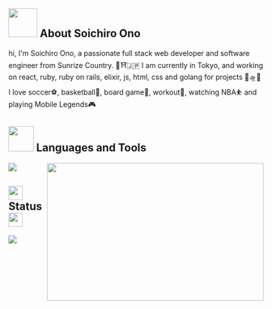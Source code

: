 ##  <img src="https://user-images.githubusercontent.com/49465310/124341427-3e168380-dbf7-11eb-960b-77cbd22b499c.gif" width="57" height="57"> About Soichiro Ono

hi, I'm Soichiro Ono, a passionate full stack web developer and software engineer from Sunrize Country. 🌅⛩🇯🇵 
I am currently in Tokyo, and working on react, ruby, ruby on rails, elixir, js, html, css and golang for projects 🚁🛸🚀
I love soccer⚽, basketball🏀, board game🎲, workout💪, watching NBA⛹ and playing Mobile Legends🎮

## <img src="https://github.com/Sowiriro/Sowiriro/assets/49465310/9f5c1da9-7d44-4519-83d1-a26f37bae9ce" width="50" height="50"> Languages and Tools

<img align="right" src="https://github.com/Sowiriro/Sowiriro/assets/49465310/a674cca0-8045-4ea2-b71c-f91fced9971a" width="428" height="272" />

<img src="https://skillicons.dev/icons?i=react,js,html,css,elixir,figma,github,mysql,postman,ruby,go,vim,vscode,xd,pr,ps,au,bash,nuxtjs,discord,docker,flask,git,gcp,gradle,idea,jquery,jest,linux,lua,md,materialui,netlify,py,rails,stackoverflow,svg,tailwind,webpack&perline=8"/>

## <img src="https://github.com/Sowiriro/Sowiriro/assets/49465310/e50f3fe5-d9f4-4e62-a6ca-fdc88d88028d" width="28" height="28"> Status <img src="https://github.com/Sowiriro/Sowiriro/assets/49465310/57a7fcad-53cf-4a7c-aefb-7fcda2f6b20e" width="28" height="28">

<picture>
  <img src="https://github-readme-stats.vercel.app/api?username=sowiriro&show_icons=true&bg_color=232B41&title_color=ffffff&rank_icon=github&icon_color=E8556D&text_color=F3C06A&ring_color=ffffff&custom_title=sowiriro_status"/>
</picture>


<!--
**Sowiriro/Sowiriro** is a ✨ _special_ ✨ repository because its `README.md` (this file) appears on your GitHub profile.

Here are some ideas to get you started:

- 🔭 I’m currently working on ...
- 🌱 I’m currently learning ...
- 👯 I’m looking to collaborate on ...
- 🤔 I’m looking for help with ...
- 💬 Ask me about ...
- 📫 How to reach me: ...
- 😄 Pronouns: ...
- ⚡ Fun fact: ...
-->
